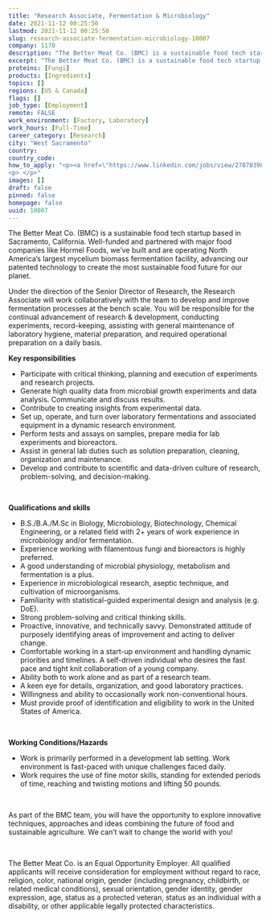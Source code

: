 ```yaml
---
title: "Research Associate, Fermentation & Microbiology"
date: 2021-11-12 00:25:50
lastmod: 2021-11-12 00:25:50
slug: research-associate-fermentation-microbiology-10007
company: 1170
description: "The Better Meat Co. (BMC) is a sustainable food tech startup based in Sacramento, California. Well-funded and partnered with major food companies like Hormel Foods, we’ve built and are operating North America’s largest mycelium biomass fermentation facility, advancing our patented technology to create the most sustainable food future for our planet. "
excerpt: "The Better Meat Co. (BMC) is a sustainable food tech startup based in Sacramento, California. Well-funded and partnered with major food companies like Hormel Foods, we’ve built and are operating North America’s largest mycelium biomass fermentation facility, advancing our patented technology to create the most sustainable food future for our planet. "
proteins: [Fungi]
products: [Ingredients]
topics: []
regions: [US & Canada]
flags: []
job_type: [Employment]
remote: FALSE
work_environment: [Factory, Laboratory]
work_hours: [Full-Time]
career_category: [Research]
city: "West Sacramento"
country: 
country_code: 
how_to_apply: "<p><a href=\"https://www.linkedin.com/jobs/view/2787839872/\">https://www.linkedin.com/jobs/view/2787839872/</a></p>
<p> </p>"
images: []
draft: false
pinned: false
homepage: false
uuid: 10007
---
```

<p>The Better Meat Co. (BMC) is a sustainable food tech startup based in Sacramento, California. Well-funded and partnered with major food companies like Hormel Foods, we’ve built and are operating North America’s largest mycelium biomass fermentation facility, advancing our patented technology to create the most sustainable food future for our planet. </p>
<p>Under the direction of the Senior Director of Research, the Research Associate will work collaboratively with the team to develop and improve fermentation processes at the bench scale. You will be responsible for the continual advancement of research & development, conducting experiments, record-keeping, assisting with general maintenance of laboratory hygiene, material preparation, and required operational preparation on a daily basis. </p>
<p><strong>Key responsibilities</strong></p>
<ul>
<li>Participate with critical thinking, planning and execution of experiments and research projects. </li>
<li>Generate high quality data from microbial growth experiments and data analysis. Communicate and discuss results.</li>
<li>Contribute to creating insights from experimental data.</li>
<li>Set up, operate, and turn over laboratory fermentations and associated equipment in a dynamic research environment.</li>
<li>Perform tests and assays on samples, prepare media for lab experiments and bioreactors.</li>
<li>Assist in general lab duties such as solution preparation, cleaning, organization and maintenance.</li>
<li>Develop and contribute to scientific and data-driven culture of research, problem-solving, and decision-making.</li>
</ul>
<p> </p>
<p><strong>Qualifications and skills</strong></p>
<ul>
<li>B.S./B.A./M.Sc in Biology, Microbiology, Biotechnology, Chemical Engineering, or a related field with 2+ years of work experience in microbiology and/or fermentation. </li>
<li>Experience working with filamentous fungi and bioreactors is highly preferred.</li>
<li>A good understanding of microbial physiology, metabolism and fermentation is a plus.</li>
<li>Experience in microbiological research, aseptic technique, and cultivation of microorganisms.</li>
<li>Familiarity with statistical-guided experimental design and analysis (e.g. DoE). </li>
<li>Strong problem-solving and critical thinking skills.</li>
<li>Proactive, innovative, and technically savvy. Demonstrated attitude of purposely identifying areas of improvement and acting to deliver change.</li>
<li>Comfortable working in a start-up environment and handling dynamic priorities and timelines. A self-driven individual who desires the fast pace and tight knit collaboration of a young company.</li>
<li>Ability both to work alone and as part of a research team.</li>
<li>A keen eye for details, organization, and good laboratory practices.</li>
<li>Willingness and ability to occasionally work non-conventional hours.</li>
<li>Must provide proof of identification and eligibility to work in the United States of America.</li>
</ul>
<p> </p>
<p><strong>Working Conditions/Hazards</strong></p>
<ul>
<li>Work is primarily performed in a development lab setting. Work environment is fast-paced with unique challenges faced daily.</li>
<li>Work requires the use of fine motor skills, standing for extended periods of time, reaching and twisting motions and lifting 50 pounds.</li>
</ul>
<p> </p>
<p>As part of the BMC team, you will have the opportunity to explore innovative techniques, approaches and ideas combining the future of food and sustainable agriculture. We can’t wait to change the world with you!</p>
<p> </p>
<p>The Better Meat Co. is an Equal Opportunity Employer. All qualified applicants will receive consideration for employment without regard to race, religion, color, national origin, gender (including pregnancy, childbirth, or related medical conditions), sexual orientation, gender identity, gender expression, age, status as a protected veteran, status as an individual with a disability, or other applicable legally protected characteristics.</p>
